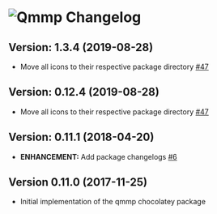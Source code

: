 # ![Qmmp Changelog](https://img.shields.io/badge/Qmmp-Package%20Changelog-blue.svg?style=for-the-badge)

## Version: 1.3.4 (2019-08-28)

- Move all icons to their respective package directory [#47](https://github.com/AdmiringWorm/chocolatey-packages/issues/47)

## Version: 0.12.4 (2019-08-28)

- Move all icons to their respective package directory [#47](https://github.com/AdmiringWorm/chocolatey-packages/issues/47)

## Version: 0.11.1 (2018-04-20)

- **ENHANCEMENT:** Add package changelogs [#6](https://github.com/AdmiringWorm/chocolatey-packages/issues/6)

## Version 0.11.0 (2017-11-25)

- Initial implementation of the qmmp chocolatey package
